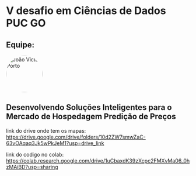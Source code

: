 # V desafio em Ciências de Dados PUC GO

## Equipe:


<img src="https://avatars.githubusercontent.com/u/98399932?v=4" alt="João Victor Porto" width="100" style="border-radius: 50px">



## Desenvolvendo Soluções Inteligentes para o Mercado de Hospedagem Predição de Preços

link do drive onde tem os mapas: https://drive.google.com/drive/folders/10d2ZW7smwZaC-63vOAqaq3Jk5wPkJeM1?usp=drive_link

link do codigo no colab: https://colab.research.google.com/drive/1uCbaxdK39zXcpc2FMXvMa06_0hzMAiBD?usp=sharing
